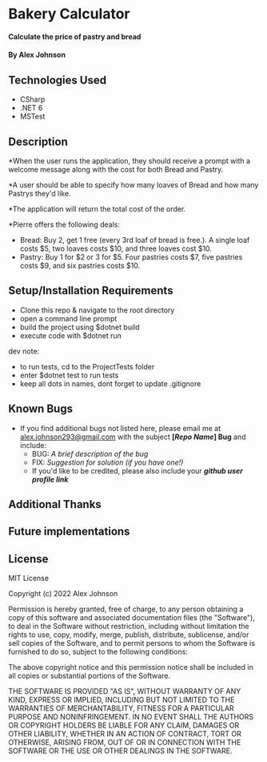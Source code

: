# Bakery Calculator

#### Calculate the price of pastry and bread

#### By Alex Johnson

## Technologies Used

* CSharp
* .NET 6
* MSTest

## Description
 *When the user runs the application, they should receive a prompt with a welcome message along with the cost for both Bread and Pastry.

*A user should be able to specify how many loaves of Bread and how many Pastrys they'd like.

*The application will return the total cost of the order.

*Pierre offers the following deals:

  * Bread: Buy 2, get 1 free (every 3rd loaf of bread is free.). A single loaf costs $5, two loaves costs $10, and three loaves cost $10.
  * Pastry: Buy 1 for $2 or 3 for $5. Four pastries costs $7, five pastries costs $9, and six pastries costs $10.



## Setup/Installation Requirements

* Clone this repo & navigate to the root directory
* open a command line prompt
* build the project using $dotnet build
* execute code with $dotnet run

dev note:
* to run tests, cd to the ProjectTests folder
* enter $dotnet test to run tests
* keep all dots in names, dont forget to update .gitignore

## Known Bugs

* If you find additional bugs not listed here, please email me at alex.johnson293@gmail.com with the subject **[_Repo Name_] Bug** and include:
  * BUG: _A brief description of the bug_
  * FIX: _Suggestion for solution (if you have one!)_
  * If you'd like to be credited, please also include your **_github user profile link_**

## Additional Thanks


## Future implementations


## License
MIT License

Copyright (c) 2022 Alex Johnson

Permission is hereby granted, free of charge, to any person obtaining a copy
of this software and associated documentation files (the "Software"), to deal
in the Software without restriction, including without limitation the rights
to use, copy, modify, merge, publish, distribute, sublicense, and/or sell
copies of the Software, and to permit persons to whom the Software is
furnished to do so, subject to the following conditions:

The above copyright notice and this permission notice shall be included in all
copies or substantial portions of the Software.

THE SOFTWARE IS PROVIDED "AS IS", WITHOUT WARRANTY OF ANY KIND, EXPRESS OR IMPLIED, 
INCLUDING BUT NOT LIMITED TO THE WARRANTIES OF MERCHANTABILITY, FITNESS FOR A PARTICULAR 
PURPOSE AND NONINFRINGEMENT. IN NO EVENT SHALL THE AUTHORS OR COPYRIGHT HOLDERS 
BE LIABLE FOR ANY CLAIM, DAMAGES OR OTHER LIABILITY, WHETHER IN AN ACTION OF CONTRACT,
TORT OR OTHERWISE, ARISING FROM, OUT OF OR IN CONNECTION WITH THE SOFTWARE OR THE USE
OR OTHER DEALINGS IN THE SOFTWARE.
